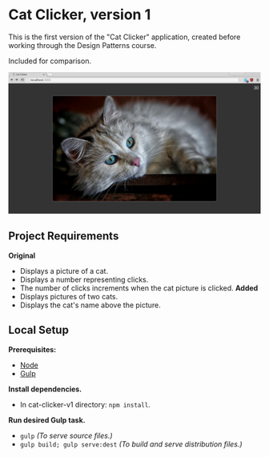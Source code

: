 # Cat Clicker, version 1

This is the first version of the "Cat Clicker" application, created before working through the Design Patterns course.

Included for comparison.

![Preview](docs/preview.png "A preview screenshot.")

## Project Requirements

**Original**
- Displays a picture of a cat.
- Displays a number representing clicks.
- The number of clicks increments when the cat picture is clicked.
**Added**
- Displays pictures of two cats.
- Displays the cat's name above the picture.

## Local Setup

**Prerequisites:**
- [Node](https://nodejs.org/en/)
- [Gulp](http://gulpjs.com/)

**Install dependencies.**
- In cat-clicker-v1 directory: `npm install`.

**Run desired Gulp task.**
- `gulp` *(To serve source files.)*
- `gulp build; gulp serve:dest` *(To build and serve distribution files.)*
